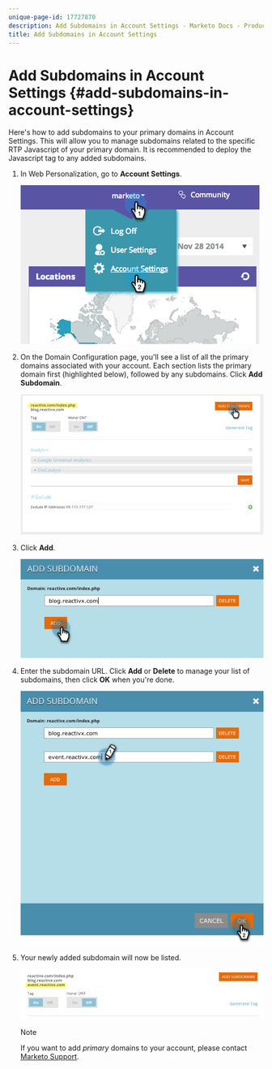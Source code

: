 ```yaml
---
unique-page-id: 17727870
description: Add Subdomains in Account Settings - Marketo Docs - Product Documentation
title: Add Subdomains in Account Settings
---
```


# Add Subdomains in Account Settings {#add-subdomains-in-account-settings}

Here's how to add subdomains to your primary domains in Account Settings. This will allow you to manage subdomains related to the specific RTP Javascript of your primary domain. It is recommended to deploy the Javascript tag to any added subdomains.

1. In Web Personalization, go to **Account Settings**.

   ![](assets/image2014-12-1-23-3-12.png)

1. On the Domain Configuration page, you'll see a list of all the primary domains associated with your account. Each section lists the primary domain first (highlighted below), followed by any subdomains. Click **Add Subdomain**.

   ![](assets/highlightprimary2.png)

1. Click **Add**.

   ![](assets/add.png)

1. Enter the subdomain URL. Click **Add** or **Delete** to manage your list of subdomains, then click **OK** when you're done.

   ![](assets/newsubdomain.png)

1. Your newly added subdomain will now be listed.

   ![](assets/finalnew.png)

   >[!NOTE]
   >
   >If you want to add _primary_ domains to your account, please contact [Marketo Support](https://nation.marketo.com/t5/Support/ct-p/Support).
